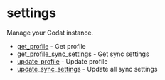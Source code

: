 # settings

Manage your Codat instance.


* [get_profile](getprofile.md) - Get profile
* [get_profile_sync_settings](getprofilesyncsettings.md) - Get sync settings
* [update_profile](updateprofile.md) - Update profile
* [update_sync_settings](updatesyncsettings.md) - Update all sync settings